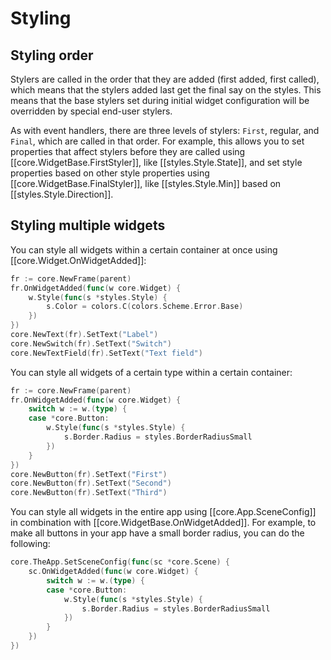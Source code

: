 # Styling

## Styling order

Stylers are called in the order that they are added (first added, first called), which means that the stylers added last get the final say on the styles. This means that the base stylers set during initial widget configuration will be overridden by special end-user stylers.

As with event handlers, there are three levels of stylers: `First`, regular, and `Final`, which are called in that order. For example, this allows you to set properties that affect stylers before they are called using [[core.WidgetBase.FirstStyler]], like [[styles.Style.State]], and set style properties based on other style properties using [[core.WidgetBase.FinalStyler]], like [[styles.Style.Min]] based on [[styles.Style.Direction]].

## Styling multiple widgets

You can style all widgets within a certain container at once using [[core.Widget.OnWidgetAdded]]:

```Go
fr := core.NewFrame(parent)
fr.OnWidgetAdded(func(w core.Widget) {
    w.Style(func(s *styles.Style) {
        s.Color = colors.C(colors.Scheme.Error.Base)
    })
})
core.NewText(fr).SetText("Label")
core.NewSwitch(fr).SetText("Switch")
core.NewTextField(fr).SetText("Text field")
```

You can style all widgets of a certain type within a certain container:

```Go
fr := core.NewFrame(parent)
fr.OnWidgetAdded(func(w core.Widget) {
    switch w := w.(type) {
    case *core.Button:
        w.Style(func(s *styles.Style) {
            s.Border.Radius = styles.BorderRadiusSmall
        })
    }
})
core.NewButton(fr).SetText("First")
core.NewButton(fr).SetText("Second")
core.NewButton(fr).SetText("Third")
```

You can style all widgets in the entire app using [[core.App.SceneConfig]] in combination with [[core.WidgetBase.OnWidgetAdded]]. For example, to make all buttons in your app have a small border radius, you can do the following:

```go
core.TheApp.SetSceneConfig(func(sc *core.Scene) {
    sc.OnWidgetAdded(func(w core.Widget) {
        switch w := w.(type) {
        case *core.Button:
            w.Style(func(s *styles.Style) {
                s.Border.Radius = styles.BorderRadiusSmall
            })
        }
    })
})
```
